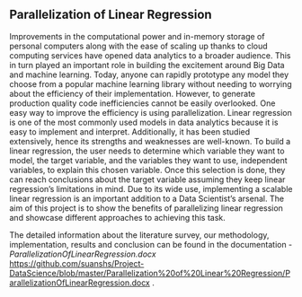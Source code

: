 ## Parallelization of Linear Regression 


Improvements in the computational power and in-memory storage of personal computers along with the ease of scaling up thanks to cloud computing services have opened data analytics to a broader audience. This in turn played an important role in building the excitement around Big Data and machine learning. Today, anyone can rapidly prototype any model they choose from a popular machine learning library without needing to worrying about the efficiency of their implementation. However, to generate production quality code inefficiencies cannot be easily overlooked. One easy way to improve the efficiency is using parallelization.
Linear regression is one of the most commonly used models in data analytics because it is easy to implement and interpret. Additionally, it has been studied extensively, hence its strengths and weaknesses are well-known. To build a linear regression, the user needs to determine which variable they want to model, the target variable, and the variables they want to use, independent variables, to explain this chosen variable. Once this selection is done, they can reach conclusions about the target variable assuming they keep linear regression’s limitations in mind.
Due to its wide use, implementing a scalable linear regression is an important addition to a Data Scientist’s arsenal. The aim of this project is to show the benefits of parallelizing linear regression and showcase different approaches to achieving this task.

The detailed information about the literature survey, our methodology, implementation, results and conclusion can be found in the documentation - *ParallelizationOfLinearRegression.docx* https://github.com/suanshs/Project-DataScience/blob/master/Parallelization%20of%20Linear%20Regression/ParallelizationOfLinearRegression.docx .

